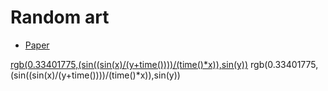 # Random art

- [Paper](https://users.ece.cmu.edu/~adrian/projects/validation/validation.pdf)

[rgb(0.33401775,(sin((sin(x)/(y+time())))/(time()*x)),sin(y))](./assets/1.png)
rgb(0.33401775,(sin((sin(x)/(y+time())))/(time()*x)),sin(y))

